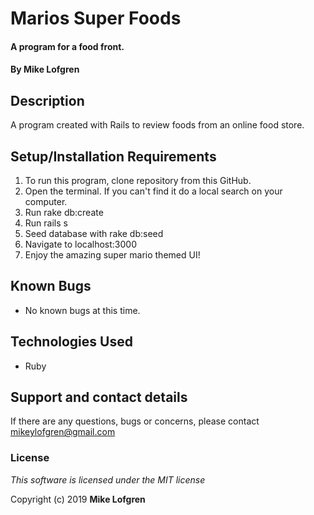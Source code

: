 # Marios Super Foods

#### A program for a food front.

#### By **Mike Lofgren**

## Description

A program created with Rails to review foods from an online food store.

## Setup/Installation Requirements

1. To run this program, clone repository from this GitHub.
2. Open the terminal. If you can't find it do a local search on your computer.
6. Run rake db:create
3. Run rails s
5. Seed database with rake db:seed
4. Navigate to localhost:3000
7. Enjoy the amazing super mario themed UI!


## Known Bugs
* No known bugs at this time.

## Technologies Used
  * Ruby

## Support and contact details

If there are any questions, bugs or concerns, please contact mikeylofgren@gmail.com

### License

*This software is licensed under the MIT license*

Copyright (c) 2019 **Mike Lofgren**
